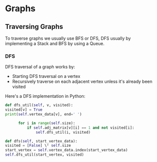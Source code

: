 # Graphs

## Traversing Graphs

To traverse graphs we usually use BFS or DFS, DFS usually by implementing a Stack and BFS by using a Queue.

### DFS

DFS traversal of a graph works by:

- Starting DFS traversal on a vertex
- Recursively traverse on each adjacent vertex unless it's already been visited

Here's a DFS implementation in Python:

```python
def dfs_util(self, v, visited):
visited[v] = True
print(self.vertex_data[v], end=' ')

      for i in range(self.size):
          if self.adj_matrix[v][i] == 1 and not visited[i]:
              self.dfs_util(i, visited)

def dfs(self, start_vertex_data):
visited = [False] \* self.size
start_vertex = self.vertex_data.index(start_vertex_data)
self.dfs_util(start_vertex, visited)
```

